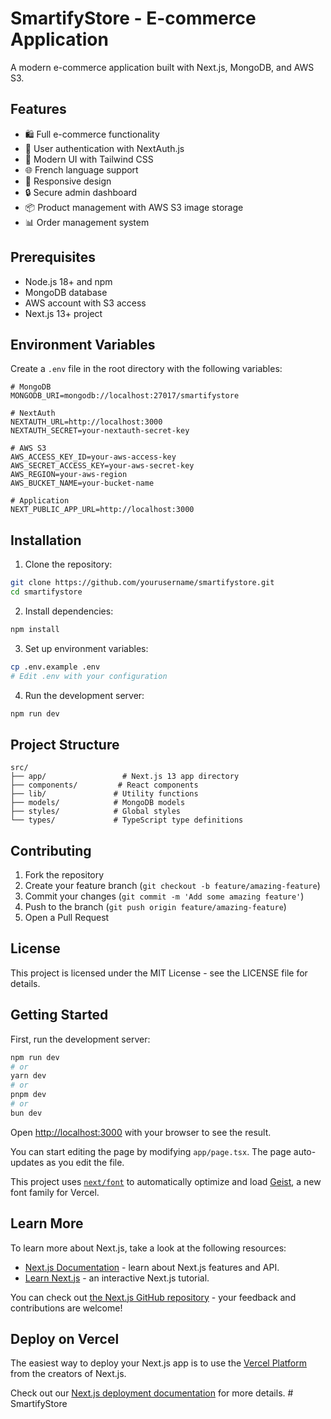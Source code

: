 # SmartifyStore - E-commerce Application

A modern e-commerce application built with Next.js, MongoDB, and AWS S3.

## Features

- 🛍️ Full e-commerce functionality
- 👤 User authentication with NextAuth.js
- 🎨 Modern UI with Tailwind CSS
- 🌐 French language support
- 📱 Responsive design
- 🔒 Secure admin dashboard
- 📦 Product management with AWS S3 image storage
- 📊 Order management system

## Prerequisites

- Node.js 18+ and npm
- MongoDB database
- AWS account with S3 access
- Next.js 13+ project

## Environment Variables

Create a `.env` file in the root directory with the following variables:

```env
# MongoDB
MONGODB_URI=mongodb://localhost:27017/smartifystore

# NextAuth
NEXTAUTH_URL=http://localhost:3000
NEXTAUTH_SECRET=your-nextauth-secret-key

# AWS S3
AWS_ACCESS_KEY_ID=your-aws-access-key
AWS_SECRET_ACCESS_KEY=your-aws-secret-key
AWS_REGION=your-aws-region
AWS_BUCKET_NAME=your-bucket-name

# Application
NEXT_PUBLIC_APP_URL=http://localhost:3000
```

## Installation

1. Clone the repository:
```bash
git clone https://github.com/yourusername/smartifystore.git
cd smartifystore
```

2. Install dependencies:
```bash
npm install
```

3. Set up environment variables:
```bash
cp .env.example .env
# Edit .env with your configuration
```

4. Run the development server:
```bash
npm run dev
```

## Project Structure

```
src/
├── app/                 # Next.js 13 app directory
├── components/         # React components
├── lib/               # Utility functions
├── models/            # MongoDB models
├── styles/            # Global styles
└── types/             # TypeScript type definitions
```

## Contributing

1. Fork the repository
2. Create your feature branch (`git checkout -b feature/amazing-feature`)
3. Commit your changes (`git commit -m 'Add some amazing feature'`)
4. Push to the branch (`git push origin feature/amazing-feature`)
5. Open a Pull Request

## License

This project is licensed under the MIT License - see the LICENSE file for details.

## Getting Started

First, run the development server:

```bash
npm run dev
# or
yarn dev
# or
pnpm dev
# or
bun dev
```

Open [http://localhost:3000](http://localhost:3000) with your browser to see the result.

You can start editing the page by modifying `app/page.tsx`. The page auto-updates as you edit the file.

This project uses [`next/font`](https://nextjs.org/docs/app/building-your-application/optimizing/fonts) to automatically optimize and load [Geist](https://vercel.com/font), a new font family for Vercel.

## Learn More

To learn more about Next.js, take a look at the following resources:

- [Next.js Documentation](https://nextjs.org/docs) - learn about Next.js features and API.
- [Learn Next.js](https://nextjs.org/learn) - an interactive Next.js tutorial.

You can check out [the Next.js GitHub repository](https://github.com/vercel/next.js) - your feedback and contributions are welcome!

## Deploy on Vercel

The easiest way to deploy your Next.js app is to use the [Vercel Platform](https://vercel.com/new?utm_medium=default-template&filter=next.js&utm_source=create-next-app&utm_campaign=create-next-app-readme) from the creators of Next.js.

Check out our [Next.js deployment documentation](https://nextjs.org/docs/app/building-your-application/deploying) for more details.
#   S m a r t i f y S t o r e  
 